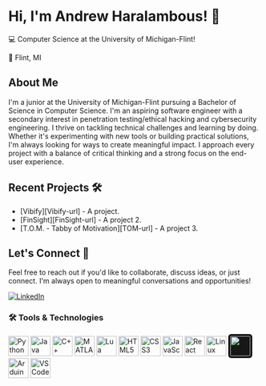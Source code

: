 # Hi, I'm Andrew Haralambous! 👋
💻 Computer Science at the University of Michigan-Flint!

📍 Flint, MI

## About Me
I'm a junior at the University of Michigan-Flint pursuing a Bachelor of Science in Computer Science. I'm an aspiring software engineer with a secondary interest in penetration testing/ethical hacking and cybersecurity engineering. I thrive on tackling technical challenges and learning by doing. Whether it's experimenting with new tools or building practical solutions, I'm always looking for ways to create meaningful impact. I approach every project with a balance of critical thinking and a strong focus on the end-user experience.

## Recent Projects 🛠
* [Vibify][Vibify-url] - A project.
* [FinSight][FinSight-url] - A project 2.
* [T.O.M. - Tabby of Motivation][TOM-url] - A project 3.
  
## Let's Connect 🤝
Feel free to reach out if you'd like to collaborate, discuss ideas, or just connect. I'm always open to meaningful conversations and opportunities!

[![LinkedIn][LinkedIn.com]][LinkedIn-url]
<!-- [![E-Mail][Email.com]][Email-url] -->


<h3>🛠️ Tools & Technologies</h3>
<p align="left">
  <img src="https://cdn.jsdelivr.net/gh/devicons/devicon/icons/python/python-original.svg" height="40" alt="Python"/>
  <img src="https://cdn.jsdelivr.net/gh/devicons/devicon/icons/java/java-original.svg" height="40" alt="Java"/>
  <img src="https://cdn.jsdelivr.net/gh/devicons/devicon/icons/cplusplus/cplusplus-original.svg" height="40" alt="C++"/>
  <img src="https://cdn.jsdelivr.net/gh/devicons/devicon/icons/matlab/matlab-original.svg" height="40" alt="MATLAB"/>
  <img src="https://cdn.jsdelivr.net/gh/devicons/devicon/icons/lua/lua-original.svg" height="40" alt="Lua"/>
  <img src="https://cdn.jsdelivr.net/gh/devicons/devicon/icons/html5/html5-original.svg" height="40" alt="HTML5"/>
  <img src="https://cdn.jsdelivr.net/gh/devicons/devicon/icons/css3/css3-original.svg" height="40" alt="CSS3"/>
  <img src="https://cdn.jsdelivr.net/gh/devicons/devicon/icons/javascript/javascript-original.svg" height="40" alt="JavaScript"/>
  <img src="https://cdn.jsdelivr.net/gh/devicons/devicon/icons/react/react-original.svg" height="40" alt="React"/>
  <img src="https://cdn.jsdelivr.net/gh/devicons/devicon/icons/linux/linux-original.svg" height="40" alt="Linux"/>
  <img src="https://upload.wikimedia.org/wikipedia/commons/9/91/Octicons-mark-github.svg" height="40" alt="GitHub" style="background-color:#181717; border-radius: 6px; padding: 4px;" />
  <img src="https://cdn.jsdelivr.net/gh/devicons/devicon/icons/arduino/arduino-original.svg" height="40" alt="Arduino"/>
  <img src="https://cdn.jsdelivr.net/gh/devicons/devicon/icons/vscode/vscode-original.svg" height="40" alt="VS Code"/>
</p>


<!-- MARKDOWN LINKS & IMAGES -->
<!-- [Vibify-url]: https://github.com/om-arya/Vibify -->
<!-- [FinSight-url]: https://github.com/om-arya/FinSight -->
<!-- [TOM-url]: https://github.com/om-arya/T.O.M -->

[LinkedIn.com]: https://img.shields.io/badge/LinkedIn-0077B5?style=for-the-badge&logo=linkedin&logoColor=white
[LinkedIn-url]: https://www.linkedin.com/in/andrew-haralambous/
<!-- [Email.com]: https://img.shields.io/badge/Gmail-D14836?style=for-the-badge&logo=gmail&logoColor=white -->
<!-- [Email-url]: mailto:email@host.com -->
